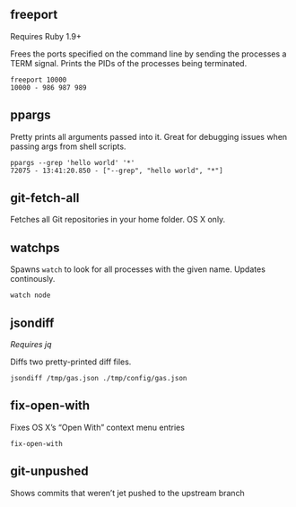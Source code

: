 ## freeport

Requires Ruby 1.9+

Frees the ports specified on the command line by sending the processes a TERM signal.
Prints the PIDs of the processes being terminated.

    freeport 10000
    10000 - 986 987 989

## ppargs

Pretty prints all arguments passed into it. Great for debugging issues when passing args from shell scripts.

    ppargs --grep 'hello world' '*'
    72075 - 13:41:20.850 - ["--grep", "hello world", "*"]

## git-fetch-all

Fetches all Git repositories in your home folder. OS X only.

## watchps

Spawns `watch` to look for all processes with the given name. Updates continously.

    watch node

## jsondiff

*Requires jq*

Diffs two pretty-printed diff files.

    jsondiff /tmp/gas.json ./tmp/config/gas.json

## fix-open-with

Fixes OS X’s “Open With” context menu entries

    fix-open-with

## git-unpushed

Shows commits that weren’t jet pushed to the upstream branch
